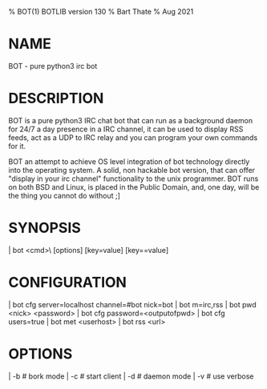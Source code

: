 % BOT(1) BOTLIB version 130
% Bart Thate 
% Aug 2021

# NAME
BOT - pure python3 irc bot

# DESCRIPTION

BOT is a pure python3 IRC chat bot that can run as a background daemon for
24/7 a day presence in a IRC channel, it can be used to display RSS
feeds, act as a UDP to IRC relay and you can program your own commands for it.

BOT an attempt to achieve OS level integration of bot technology directly
into the operating system. A solid, non hackable bot version, that can offer
"display in your irc channel" functionality to the unix programmer. BOT
runs on both BSD and Linux, is placed in the Public Domain, and, one day,
will be the thing you cannot do without ;]

# SYNOPSIS

| bot \<cmd>\ [options] [key=value] [key==value]
 
# CONFIGURATION
| bot cfg server=localhost channel=\#bot nick=bot
| bot m=irc,rss
| bot pwd \<nick\> \<password\>
| bot cfg password=\<outputofpwd\>
| bot cfg users=true 
| bot met \<userhost\>
| bot rss \<url\>

# OPTIONS
| -b	\# bork mode
| -c	\# start client
| -d	\# daemon mode
| -v	\# use verbose
